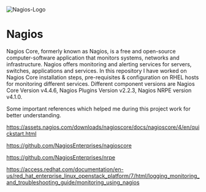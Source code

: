 ![Nagios-Logo](https://github.com/piyushnikh/Nagios/assets/91729663/07a81c5d-1e15-4e0b-8804-0da81c7c0640)
# Nagios
Nagios Core, formerly known as Nagios, is a free and open-source computer-software application that monitors systems, networks and infrastructure. Nagios offers monitoring and alerting services for servers, switches, applications and services. In this repository I have worked on Nagios Core installation steps, pre-requisites & configuration on RHEL hosts for monitoring different services. Different component versions are Nagios Core Version v4.4.6, Nagios Plugins Version v2.2.3, Nagios NRPE version v4.1.0.

Some important references which helped me during this project work for better understanding.

https://assets.nagios.com/downloads/nagioscore/docs/nagioscore/4/en/quickstart.html

https://github.com/NagiosEnterprises/nagioscore

https://github.com/NagiosEnterprises/nrpe

https://access.redhat.com/documentation/en-us/red_hat_enterprise_linux_openstack_platform/7/html/logging_monitoring_and_troubleshooting_guide/monitoring_using_nagios
